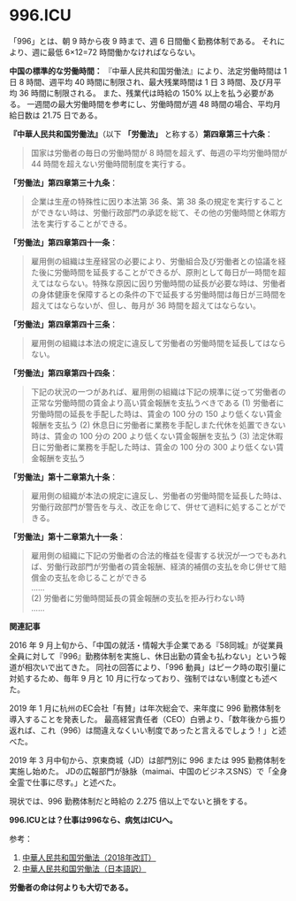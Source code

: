996.ICU
===

「996」とは、朝 9 時から夜 9 時まで、週 6 日間働く勤務体制である。
 それにより、週に最低 6×12=72 時間働かなければならない。

**中国の標準的な労働時間：**
『中華人民共和国労働法』により、法定労働時間は 1 日 8 時間、週平均 40 時間に制限され、最大残業時間は 1 日 3 時間、及び月平均 36 時間に制限される。
また、残業代は時給の 150% 以上を払う必要がある。
一週間の最大労働時間を参考にし、労働時間が週 48 時間の場合、平均月給日数は 21.75 日である。

**『中華人民共和国労働法』**（以下 **「労働法」** と称する）**第四章第三十六条**：
> 国家は労働者の毎日の労働時間が 8 時間を超えず、毎週の平均労働時間が 44 時間を超えない労働時間制度を実行する。

**「労働法」第四章第三十九条**：
> 企業は生産の特殊性に因り本法第 36 条、第 38 条の規定を実行することができない時は、労働行政部門の承認を総て、その他の労働時間と休暇方法を実行することができる。

**「労働法」第四章第四十一条**：
> 雇用側の組織は生産経営の必要により、労働組合及び労働者との協議を経た後に労働時間を延長することができるが、原則として毎日が一時間を超えてはならない。特殊な原因に因り労働時間の延長が必要な時は、労働者の身体健康を保障するとの条件の下で延長する労働時間は毎日が三時間を超えてはならないが、但し、毎月が 36 時間を超えてはならない。

**「労働法」第四章第四十三条**：
> 雇用側の組織は本法の規定に違反して労働者の労働時間を延長してはならない。

**「労働法」第四章第四十四条**：
> 下記の状況の一つがあれば、雇用側の組織は下記の規準に従って労働者の正常な労働時間の賃金より高い賃金報酬を支払うべきである
> (1) 労働者に労働時間の延長を手配した時は、賃金の 100 分の 150 より低くない賃金報酬を支払う
> (2) 休息日に労働者に業務を手配しまた代休を処置できない時は、賃金の 100 分の 200 より低くない賃金報酬を支払う
> (3) 法定休暇日に労働者に業務を手配した時は、賃金の 100 分の 300 より低くない賃金報酬を支払う

**「労働法」第十二章第九十条**：
> 雇用側の組織が本法の規定に違反し、労働者の労働時間を延長した時は、労働行政部門が警告を与え、改正を命じて、併せて過料に処することができる。

**「労働法」第十二章第九十一条**：
> 雇用側の組織に下記の労働者の合法的権益を侵害する状況が一つでもあれば、労働行政部門が労働者の賃金報酬、経済的補償の支払を命じ併せて賠償金の支払を命じることができる  
> ……  
> (2) 労働者に労働時間延長の賃金報酬の支払を拒み行わない時  
> ……

**関連記事**

2016 年 9 月上旬から、「中国の就活・情報大手企業である『58同城』が従業員全員に対して『996』勤務体制を実施し、休日出勤の賃金も払わない」という報道が相次いで出てきた。
同社の回答により、「996 動員」はピーク時の取引量に対処するため、毎年 9 月と 10 月に行なっており、強制ではない制度とも述べた。

2019 年 1 月に杭州のEC会社「有賛」は年次総会で、来年度に 996 勤務体制を導入することを発表した。
最高経営責任者（CEO）白鴉より、「数年後から振り返れば、これ（996）は間違えなくいい制度であったと言えるでしょう！」と述べた。

2019 年 3 月中旬から、京東商城（JD）は部門別に 996 または 995 勤務体制を実施し始めた。
JDの広報部門が脉脉（maimai、中国のビジネスSNS）で「全身全霊で仕事に尽す。」と述べた。

現状では、996 勤務体制だと時給の 2.275 倍以上でないと損をする。

**996.ICUとは？仕事は996なら、病気はICUへ。**

参考：
1. [中華人民共和国労働法（2018年改訂）](http://www.npc.gov.cn/npc/xinwen/2019-01/07/content_2070261.htm)
2. [中華人民共和国労働法（日本語訳）](https://www.jil.go.jp/foreign/jihou/2004_7/china_01_01.html)

**労働者の命は何よりも大切である。**
